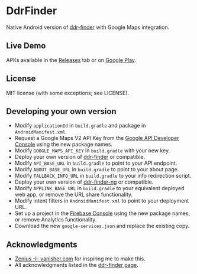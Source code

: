 DdrFinder
=========

Native Android version of [ddr-finder](https://github.com/Andrew67/ddr-finder) with Google Maps integration.

Live Demo
---------
APKs available in the [Releases](https://github.com/Andrew67/DdrFinder/releases) tab or on [Google Play](https://play.google.com/store/apps/details?id=com.andrew67.ddrfinder).

License
-------
MIT license (with some exceptions; see LICENSE).

Developing your own version
---------------------------
* Modify `applicationId` in `build.gradle` and package in `AndroidManifest.xml`.
* Request a Google Maps V2 API Key from the [Google API Developer Console](https://code.google.com/apis/console/) using the new package names.
* Modify `GOOGLE_MAPS_API_KEY` in `build.gradle` with your new key.
* Deploy your own version of [ddr-finder](https://github.com/Andrew67/ddr-finder) or compatible.
* Modify `API_BASE_URL` in `build.gradle` to point to your API endpoint.
* Modify `ABOUT_BASE_URL` in `build.gradle` to point to your about page.
* Modify `FALLBACK_INFO_URL` in `build.gradle` to your info redirection script.
* Deploy your own version of [ddr-finder-ng](https://github.com/Andrew67/ddr-finder-ng) or compatible.
* Modify `APPLINK_BASE_URL` in `build.gradle` to your equivalent deployed web app, or remove the URL share functionality.
* Modify intent filters in `AndroidManifest.xml` to point to your deployment URL.
* Set up a project in the [Firebase Console](https://console.firebase.google.com/) using the new package names, or remove Analytics functionality.
* Download the new `google-services.json` and replace the existing copy.

Acknowledgments
---------------
* [Zenius -I- vanisher.com](http://zenius-i-vanisher.com/) for inspiring me to make this.
* All acknowledgments listed in the [ddr-finder page](https://github.com/Andrew67/ddr-finder#acknowledgments).
